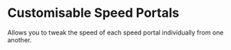 # Customisable Speed Portals

Allows you to tweak the speed of each speed portal individually from one another.